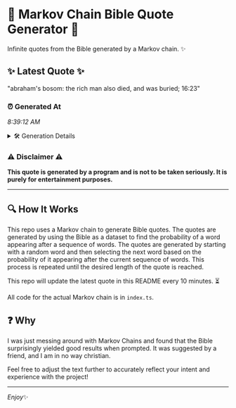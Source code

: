 # 📖 Markov Chain Bible Quote Generator 📖

Infinite quotes from the Bible generated by a Markov chain. ✨

## ✨ Latest Quote ✨
"abraham's bosom: the rich man also died, and was buried; 16:23"

### ⏰ Generated At
*8:39:12 AM*

<details>
    <summary>🛠️ Generation Details</summary>
    <p>
        <strong>🌱 Seed:</strong> abraham's<br>
        <strong>🔄 Iterations:</strong> 10<br>
        <strong>📜 Context History:</strong><br>[ abraham's ]: bosom:<br>[ abraham's, bosom: ]: the<br>[ abraham's, bosom:, the ]: rich<br>[ abraham's, bosom:, the, rich ]: man<br>[ abraham's, bosom:, the, rich, man ]: also<br>[ abraham's, bosom:, the, rich, man, also ]: died,<br>[ bosom:, the, rich, man, also, died, ]: and<br>[ the, rich, man, also, died,, and ]: was<br>[ rich, man, also, died,, and, was ]: buried;<br>[ man, also, died,, and, was, buried; ]: 16:23<br>
    </p>
</details>

### ⚠️ Disclaimer ⚠️
**This quote is generated by a program and is not to be taken seriously. It is purely for entertainment purposes.**

---

## 🔍 How It Works

This repo uses a Markov chain to generate Bible quotes. The quotes are generated by using the Bible as a dataset to find the probability of a word appearing after a sequence of words. The quotes are generated by starting with a random word and then selecting the next word based on the probability of it appearing after the current sequence of words. This process is repeated until the desired length of the quote is reached.

This repo will update the latest quote in this README every 10 minutes. ⏳

All code for the actual Markov chain is in `index.ts`.

## ❓ Why

I was just messing around with Markov Chains and found that the Bible surprisingly yielded good results when prompted. 
It was suggested by a friend, and I am in no way christian.

Feel free to adjust the text further to accurately reflect your intent and experience with the project!

---

*Enjoy*✨

